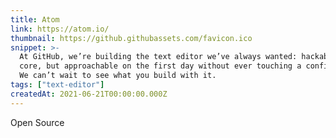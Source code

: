 ```yaml
---
title: Atom
link: https://atom.io/
thumbnail: https://github.githubassets.com/favicon.ico
snippet: >-
  At GitHub, we’re building the text editor we’ve always wanted: hackable to the
  core, but approachable on the first day without ever touching a config file.
  We can’t wait to see what you build with it.
tags: ["text-editor"]
createdAt: 2021-06-21T00:00:00.000Z
---
```

Open Source